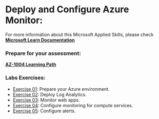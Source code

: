 # Deploy and Configure Azure Monitor:
For more information about this Microsoft Applied Skills, please check **[Microsoft Learn Documentation](https://learn.microsoft.com/en-us/credentials/applied-skills/deploy-and-configure-azure-monitor/)**

### Prepare for your assessment:
**[AZ-1004 Learning Path](https://learn.microsoft.com/en-us/training/paths/secure-azure-services-workloads-defender-cloud/)**

### Labs Exercises:
- [Exercise 01](https://microsoftlearning.github.io/AZ-1004-deploy-configure-azure-monitor/Instructions/Labs/LAB_01_prepare_azure_environment.html): Prepare your Azure environment.
- [Exercise 02](https://microsoftlearning.github.io/AZ-1004-deploy-configure-azure-monitor/Instructions/Labs/LAB_02_exercise_deploy_log_analytics.html): Deploy Log Analytics.
- [Exercise 03](https://microsoftlearning.github.io/AZ-1004-deploy-configure-azure-monitor/Instructions/Labs/LAB_03_exercise_monitor_web_apps.html): Monitor web apps.
- [Exercise 04](https://microsoftlearning.github.io/AZ-1004-deploy-configure-azure-monitor/Instructions/Labs/LAB_04_exercise_configure_monitoring_compute_services.html): Configure monitoring for compute services.
- [Exercise 05](https://microsoftlearning.github.io/AZ-1004-deploy-configure-azure-monitor/Instructions/Labs/LAB_05_exercise_configure_alerts.html): Configure alerts. 
